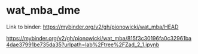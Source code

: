 # wat_mba_dme
Link to binder: https://mybinder.org/v2/gh/pionowicki/wat_mba/HEAD

https://mybinder.org/v2/gh/pionowicki/wat_mba/815f3c30196fa0c32961ba4dae37991be735da35?urlpath=lab%2Ftree%2FZad_2_1.ipynb
